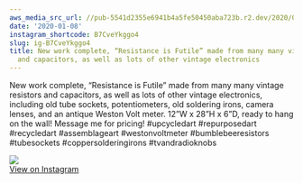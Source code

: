 ```yaml
---
aws_media_src_url: //pub-5541d2355e6941b4a5fe50450aba723b.r2.dev/2020/01/2020-01-08_03-01-49_UTC.jpg
date: '2020-01-08'
instagram_shortcode: B7CveYkggo4
slug: ig-B7CveYkggo4
title: New work complete, “Resistance is Futile” made from many many vintage resistors
  and capacitors, as well as lots of other vintage electronics
---
```


New work complete, “Resistance is Futile” made from many many vintage resistors and capacitors, as well as lots of other vintage electronics, including old tube sockets, potentiometers, old soldering irons, camera lenses, and an antique Weston Volt meter. 12”W x 28”H x 6”D, ready to hang on the wall! Message me for pricing! #upcycledart #repurposedart #recycledart #assemblageart #westonvoltmeter #bumblebeeresistors #tubesockets #coppersolderingirons #tvandradioknobs 

![](//pub-5541d2355e6941b4a5fe50450aba723b.r2.dev/2020/01/2020-01-08_03-01-49_UTC.jpg)   
[View on Instagram](https://www.instagram.com/p/B7CveYkggo4/)